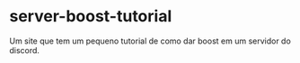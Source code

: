 # server-boost-tutorial
 Um site que tem um pequeno tutorial de como dar boost em um servidor do discord.
